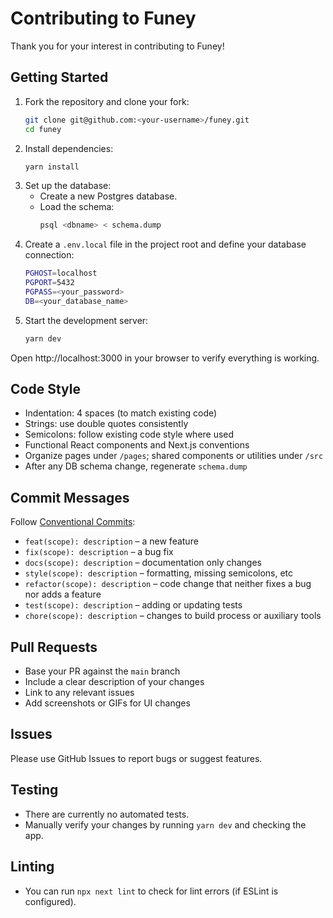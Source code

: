 # Contributing to Funey

Thank you for your interest in contributing to Funey!

## Getting Started

1. Fork the repository and clone your fork:
   ```bash
   git clone git@github.com:<your-username>/funey.git
   cd funey
   ```
2. Install dependencies:
   ```bash
   yarn install
   ```
3. Set up the database:
   - Create a new Postgres database.
   - Load the schema:
     ```bash
     psql <dbname> < schema.dump
     ```
4. Create a `.env.local` file in the project root and define your database connection:
   ```bash
   PGHOST=localhost
   PGPORT=5432
   PGPASS=<your_password>
   DB=<your_database_name>
   ```
5. Start the development server:
   ```bash
   yarn dev
   ```

Open http://localhost:3000 in your browser to verify everything is working.

## Code Style

- Indentation: 4 spaces (to match existing code)
- Strings: use double quotes consistently
- Semicolons: follow existing code style where used
- Functional React components and Next.js conventions
- Organize pages under `/pages`; shared components or utilities under `/src`
- After any DB schema change, regenerate `schema.dump`

## Commit Messages

Follow [Conventional Commits](https://www.conventionalcommits.org/):
- `feat(scope): description` – a new feature
- `fix(scope): description` – a bug fix
- `docs(scope): description` – documentation only changes
- `style(scope): description` – formatting, missing semicolons, etc
- `refactor(scope): description` – code change that neither fixes a bug nor adds a feature
- `test(scope): description` – adding or updating tests
- `chore(scope): description` – changes to build process or auxiliary tools

## Pull Requests

- Base your PR against the `main` branch
- Include a clear description of your changes
- Link to any relevant issues
- Add screenshots or GIFs for UI changes

## Issues

Please use GitHub Issues to report bugs or suggest features.

## Testing

- There are currently no automated tests.
- Manually verify your changes by running `yarn dev` and checking the app.

## Linting

- You can run `npx next lint` to check for lint errors (if ESLint is configured).